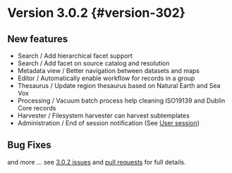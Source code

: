 # Version 3.0.2 {#version-302}

## New features

-   Search / Add hierarchical facet support
-   Search / Add facet on source catalog and resolution
-   Metadata view / Better navigation between datasets and maps
-   Editor / Automatically enable workflow for records in a group
-   Thesaurus / Update region thesaurus based on Natural Earth and Sea Vox
-   Processing / Vacuum batch process help cleaning ISO19139 and Dublin Core records
-   Harvester / Filesystem harvester can harvest subtemplates
-   Administration / End of session notification (See [User session](../../administrator-guide/managing-users-and-groups/index.md#user-session))

## Bug Fixes

and more \... see [3.0.2 issues](https://github.com/geonetwork/core-geonetwork/issues?page=2&q=is%3Aissue+milestone%3A3.0.2+is%3Aclosed) and [pull requests](https://github.com/geonetwork/core-geonetwork/pulls?q=milestone%3A3.0.2+is%3Aclosed+is%3Apr) for full details.
